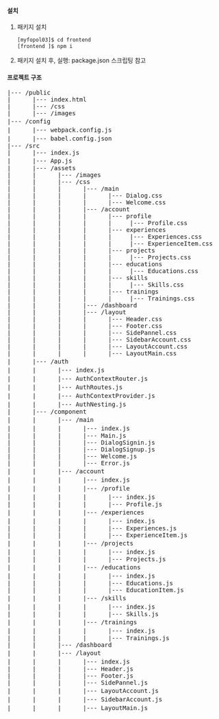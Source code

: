 #### 설치

1.  패키지 설치
    ```sh
    [myfopol03]$ cd frontend
    [frontend ]$ npm i
    ```

2.  패키지 설치 후, 실행: package.json 스크립팅 참고

#### 프로젝트 구조

<pre>
|--- /public                                                         [Webpack Dev Server's Web Service Home]
|      |--- index.html
|      |--- /css                 
|      |--- /images              
|--- /config                                                         [개발/테스트 설정]
|      |--- webpack.config.js                                        [웹팩 설정]
|      |--- babel.config.json                                        [babel 설정]
|--- /src
|      |--- index.js                                                 [Webpack Bundling Entry]
|      |--- App.js                                                   [Application Router 설정 컴포넌트]
|      |--- /assets                                                  [Component Resources Directory]
|      |      |--- /images
|      |      |--- /css
|      |      |      |--- /main
|      |      |      |      |--- Dialog.css
|      |      |      |      |--- Welcome.css
|      |      |      |--- /account
|      |      |      |      |--- profile
|      |      |      |      |     |--- Profile.css
|      |      |      |      |--- experiences
|      |      |      |      |     |--- Experiences.css
|      |      |      |      |     |--- ExperienceItem.css
|      |      |      |      |--- projects
|      |      |      |      |     |--- Projects.css
|      |      |      |      |--- educations
|      |      |      |      |     |--- Educations.css
|      |      |      |      |--- skills
|      |      |      |      |     |--- Skills.css
|      |      |      |      |--- trainings
|      |      |      |      |     |--- Trainings.css
|      |      |      |--- /dashboard
|      |      |      |--- /layout
|      |      |      |      |--- Header.css
|      |      |      |      |--- Footer.css
|      |      |      |      |--- SidePannel.css
|      |      |      |      |--- SidebarAccount.css
|      |      |      |      |--- LayoutAccount.css
|      |      |      |      |--- LayoutMain.css
|      |--- /auth                                                    [JWT Client for React 구현 패키지]
|      |      |--- index.js                                          [component/auth 패키지 내의 export 컴포넌트 설정: AuthContextRouter, AuthRoutes, useAuthContext]
|      |      |--- AuthContextRouter.js                              [접근 제어 라우터: Context 내에 access token 저장 관리]
|      |      |--- AuthRoutes.js                                     [접근 제어가 필요한 Route 컴포넌트 들의 컨테이터]
|      |      |--- AuthContextProvider.js                            [JWT Access Token을 Context내에 저장과 사용을 도와주는 컴포넌트 및 훅]
|      |      |--- AuthNesting.js                                    [Neting Routes 기반 Authentication Validation Helper]
|      |--- /component                      
|      |      |--- /main                                             [Main Component 구현 패키지]
|      |      |      |--- index.js                                   [component/main 패키지 내의 export 컴포넌트 설정: Main, DialogSign, DialogSignup, Welcome, Error]
|      |      |      |--- Main.js
|      |      |      |--- DialogSignin.js
|      |      |      |--- DialogSignup.js
|      |      |      |--- Welcome.js
|      |      |      |--- Error.js
|      |      |--- /account                                          [account 메뉴에 라우팅 되는 Component들의 구현 패키지]
|      |      |      |--- index.js                                   [component/account 패키지 내의 export 컴포넌트 설정: Profile, Experiences, Projects, Educations, Skills, Trainings]
|      |      |      |--- /profile                                   [Profile Component 구현 패키지]        
|      |      |      |      |--- index.js                            [component/profile 패키지 내의 export 컴포넌트 설정: Profile]
|      |      |      |      |--- Profile.js                                
|      |      |      |--- /experiences                               [Experiences Component 구현 패키지]                               
|      |      |      |      |--- index.js                            [component/experiences 패키지 내의 export 컴포넌트 설정: Experiences]
|      |      |      |      |--- Experiences.js
|      |      |      |      |--- ExperienceItem.js
|      |      |      |--- /projects                                  [Projects Component 구현 패키지]
|      |      |      |      |--- index.js                            [component/projects 패키지 내의 export 컴포넌트 설정: Projects]
|      |      |      |      |--- Projects.js
|      |      |      |--- /educations                                [Educations Component 구현 패키지]
|      |      |      |      |--- index.js                            [component/educations 패키지 내의 export 컴포넌트 설정: Educations]
|      |      |      |      |--- Educations.js
|      |      |      |      |--- EducationItem.js
|      |      |      |--- /skills                                    [Skills Component 구현 패키지]
|      |      |      |      |--- index.js                            [component/skills 패키지 내의 export 컴포넌트 설정: Skills]
|      |      |      |      |--- Skills.js
|      |      |      |--- /trainings                                 [Trainings Component 구현 패키지]
|      |      |      |      |--- index.js                            [component/trainings 패키지 내의 export 컴포넌트 설정: Trainings]
|      |      |      |      |--- Trainings.js
|      |      |--- /dashboard
|      |      |--- /layout                                           [layout components 구현 패키지]
|      |      |      |--- index.js                                   [component/layout 패키지 내의 export 컴포넌트 설정: LayoutMain, LayoutAccount]
|      |      |      |--- Header.js
|      |      |      |--- Footer.js
|      |      |      |--- SidePannel.js
|      |      |      |--- LayoutAccount.js                           [Profile, Experience, Education, ... 등의 Outlet 컴포넌트 들의 Layout 제공 컴포넌트]        
|      |      |      |--- SidebarAccount.js                          [account 공통 사이드바 메뉴 컴포넌트] 
|      |      |      |--- LayoutMain.js                              [Main, Welcome, DialogSignin, ... 등의 Outlet 컴포넌트 들의 Layout 제공 컴포넌트] 

</pre>